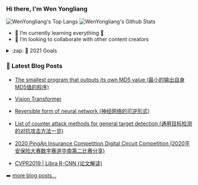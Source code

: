 ### Hi there, I'm Wen Yongliang
<p align="left"> 
    <img src="https://github-readme-stats.vercel.app/api/top-langs/?username=ManWingloeng&layout=compact&hide=Jupyter otebook,Cmake,Makefile&langs_count=20" alt="WenYongliang's Top Langs" />
    <img src="https://github-readme-stats.vercel.app/api?username=ManWingloeng&show_icons=true" alt="WenYongliang's Github Stats" />
</p>


- 🌱 I’m currently learning everything 🤣
- 👯 I’m looking to collaborate with other content creators
<details>
	<summary> :zap: 🥅 2021 Goals </summary>
<!--START_SECTION:activity-->
 1.  Contribute more to Open Source projects 
 2.  Have a Good Job 
 3. Find a GirlFriend 
 4.  Learn some Musical Instrument
<!--END_SECTION:activity-->
</details>

### 📕 Latest Blog Posts

<!-- BLOG-POST-LIST:START -->

- [The smallest program that outputs its own MD5 value (最小的输出自身MD5值的程序)](https://zhuanlan.zhihu.com/p/320207905)

- [Vision Transformer](https://zhuanlan.zhihu.com/p/273652295)

- [Reversible form of neural network (神经网络的可逆形式)](https://zhuanlan.zhihu.com/p/268242678)

- [List of counter attack methods for general target detection (通用目标检测的对抗攻击方法一览)](https://zhuanlan.zhihu.com/p/193134042)

- [2020 PingAn Insurance Competition Digital Circuit Competition (2020平安保险大赛数字赛道华南第二比赛分享)](https://zhuanlan.zhihu.com/p/164728801)

- [CVPR2019 | Libra R-CNN  (论文解读)](https://zhuanlan.zhihu.com/p/64541760)
  <!-- BLOG-POST-LIST:END -->

➡️ [more blog posts...](https://www.zhihu.com/people/wen-yong-liang/posts)













